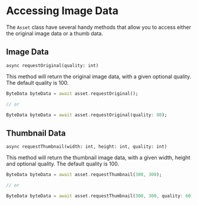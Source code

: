 # Accessing Image Data

The `Asset` class have several handy methods that allow you to access either
the original image data or a thumb data.

## Image Data

`async requestOriginal(quality: int)`

This method will return the original image data, with a given optional quality. The default
quality is 100.

```dart
ByteData byteData = await asset.requestOriginal();

// or

ByteData byteData = await asset.requestOriginal(quality: 80);
```

## Thumbnail Data

`async requestThumbnail(width: int, height: int, quality: int)`

This method will return the thumbnail image data, with a given width, height and optional quality. 
The default quality is 100.

```dart
ByteData byteData = await asset.requestThumbnail(300, 300);

// or

ByteData byteData = await asset.requestThumbnail(300, 300, quality: 60);
```
